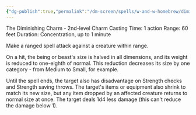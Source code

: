 ```yaml
---
{"dg-publish":true,"permalink":"/dm-screen/spells/w-and-w-homebrew/diminuendo/"}
---
```


The Diminishing Charm - 2nd-level Charm
Casting Time: 1 action
Range: 60 feet
Duration: Concentration, up to 1 minute

Make a ranged spell attack against a creature within range.

On a hit, the being or beast's size is halved in all dimensions, and its weight is reduced to one-eighth of normal. This reduction decreases its size by one category - from Medium to Small, for example.

Until the spell ends, the target also has disadvantage on Strength checks and Strength saving throws. The target's items or equipment also shrink to match its new size, but any item dropped by an affected creature returns to normal size at once. The target deals 1d4 less damage (this can't reduce the damage below 1).